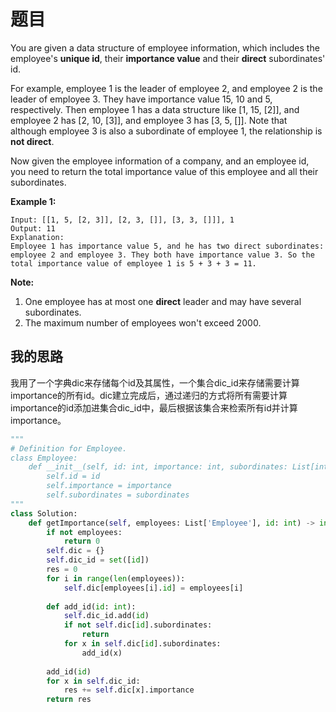 # 题目

You are given a data structure of employee information, which includes the employee's **unique id**, their **importance value** and their **direct** subordinates' id.

For example, employee 1 is the leader of employee 2, and employee 2 is the leader of employee 3. They have importance value 15, 10 and 5, respectively. Then employee 1 has a data structure like [1, 15, [2]], and employee 2 has [2, 10, [3]], and employee 3 has [3, 5, []]. Note that although employee 3 is also a subordinate of employee 1, the relationship is **not direct**.

Now given the employee information of a company, and an employee id, you need to return the total importance value of this employee and all their subordinates.

**Example 1:**

```
Input: [[1, 5, [2, 3]], [2, 3, []], [3, 3, []]], 1
Output: 11
Explanation:
Employee 1 has importance value 5, and he has two direct subordinates: employee 2 and employee 3. They both have importance value 3. So the total importance value of employee 1 is 5 + 3 + 3 = 11.
```

 

**Note:**

1. One employee has at most one **direct** leader and may have several subordinates.
2. The maximum number of employees won't exceed 2000.

## 我的思路

我用了一个字典dic来存储每个id及其属性，一个集合dic_id来存储需要计算importance的所有id。dic建立完成后，通过递归的方式将所有需要计算importance的id添加进集合dic_id中，最后根据该集合来检索所有id并计算importance。

```python
"""
# Definition for Employee.
class Employee:
    def __init__(self, id: int, importance: int, subordinates: List[int]):
        self.id = id
        self.importance = importance
        self.subordinates = subordinates
"""
class Solution:
    def getImportance(self, employees: List['Employee'], id: int) -> int:
        if not employees:
            return 0
        self.dic = {}
        self.dic_id = set([id])
        res = 0 
        for i in range(len(employees)):
            self.dic[employees[i].id] = employees[i]
        
        def add_id(id: int):
            self.dic_id.add(id)
            if not self.dic[id].subordinates:
                return
            for x in self.dic[id].subordinates:
                add_id(x)
                
        add_id(id)
        for x in self.dic_id:
            res += self.dic[x].importance
        return res
```

